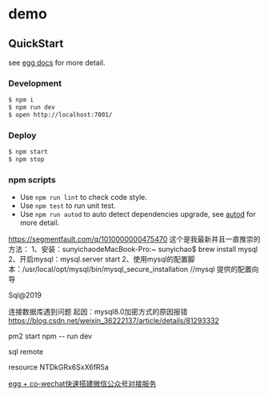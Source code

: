# demo



## QuickStart

<!-- add docs here for user -->

see [egg docs][egg] for more detail.

### Development

```bash
$ npm i
$ npm run dev
$ open http://localhost:7001/
```

### Deploy

```bash
$ npm start
$ npm stop
```

### npm scripts

- Use `npm run lint` to check code style.
- Use `npm test` to run unit test.
- Use `npm run autod` to auto detect dependencies upgrade, see [autod](https://www.npmjs.com/package/autod) for more detail.


[egg]: https://eggjs.org




https://segmentfault.com/q/1010000000475470
这个是我最新并且一直推崇的方法：
1、安装：sunyichaodeMacBook-Pro:~ sunyichao$ brew install mysql
2、开启mysql：mysql.server start
2、使用mysql的配置脚本：/usr/local/opt/mysql/bin/mysql_secure_installation //mysql 提供的配置向导

Sql@2019

连接数据库遇到问题 起因：mysql8.0加密方式的原因报错
https://blog.csdn.net/weixin_36222137/article/details/81293332

pm2 start npm -- run dev


sql remote


resource
NTDkGRx6SxX6fR5a

[egg + co-wechat快速搭建微信公众号对接服务](https://blog.csdn.net/zhaolandelong/article/details/79093502)
